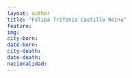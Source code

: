 ```yaml
---
layout: author
title: "Felipa Trifenia Castillo Reina"
feature:
img: 
city-born:
date-born: 
city-death: 
date-death:
nacionalidad:
---
```

